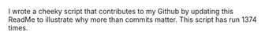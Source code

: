 I wrote a cheeky script that contributes to my Github by updating this ReadMe to illustrate why more than commits matter. This script has run 1374 times.